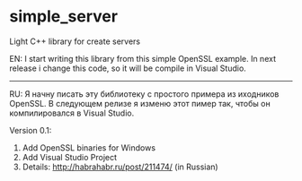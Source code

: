 simple_server
=============

Light C++ library for create servers

EN:
I start writing this library from this simple OpenSSL example.
In next release i change this code, so it will be compile in Visual Studio.

*********************************************************************************
RU: 
Я начну писать эту библиотеку с простого примера из иходников OpenSSL.
В следующем релизе я изменю этот пимер так, чтобы он компилировалcя в Visual Studio.


Version 0.1:

1. Add OpenSSL binaries for Windows
2. Add Visual Studio Project
3. Details: http://habrahabr.ru/post/211474/ (in Russian)
